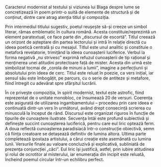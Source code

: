 Caracterul modernist al textului și viziunea lui Blaga despre lume se concretizează în poem printr-o suită de elemente de structură și de conținut, dintre care atrag atenția titlul și compoziția.

Prin intermediul titlului sugestiv, poetul reușește să-și creeze un simbol literar, rămas emblematic în cultura română. Acesta constituie/reprezintă un element paratextual, ce face parte din „discursul de escortă”. Titlul creează un orizont de așteptare din partea lectorului și intră în relație directă cu ideea poetică centrală și cu mesajul. Titlul este unul analitic și constituie o metaforă revelatorie, trimițând la ideea cunoașterii luciferice. Verbul la forma negativă „nu strivesc” exprimă refuzul cunoașterii de tip rațional și menținerea unei atitudini protectoare față de mister. Acesta din urmă este simbolizat tocmai de „corola de minuni a lumii”, imagine a perfecțiunii și absolutului prin ideea de cerc. Titlul este reluat în poezie, ca vers inițial, iar sensul său este îmbogățit, pe parcurs, cu o serie de antiteze și metafore, fiind întregit cu adevărat spre sfârșitul lucrării.

În ce privește compoziția, în spirit modernist, textul este astrofic, fiind reprezentat de o unitate monobloc, ce însumează 20 de versuri. Coerența este asigurată de utilizarea ingambamentului – procedeu prin care ideea e continuată dintr-un vers în următorul, având drept consecință scrierea cu minusculă la început de rând. Discursul este organizat riguros în funcție de tipurile de cunoaștere ilustrate. Secvența întâi este profund subiectivă și definește succint cunoașterea luciferică, pentru care eul liric optează ferm. A doua reflectă cunoașterea paradisiacă într-o construcție obiectivă, semn că ființa creatoare se detașează definitiv de lumina altora. Ultima parte completează ipostaza artistului, a cărui creație este asemănată cu lumina lunii. Versurile finale au valoare concluzivă și explicativă, subliniată de prezența conjuncției „căci”. Eul liric își justifică, astfel, prin iubire atitudinea și rolul de ocrotitor al misterului, iar enumerația din incipit este reluată, încheind poemul circular într-un echilibru perfect.
